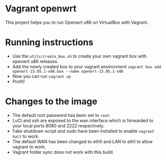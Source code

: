 # Vagrant openwrt

This project helps you to run Openwrt x86 on VirtualBox with Vagrant. 

# Running instructions

* Use the `utils/create_box.sh` to create your own vagrant box with openwrt x86 releases.
* Add the newly created box to your vagrant environment `vagrant box add openwrt-15.05.1-x86.box --name openwrt-15.05.1-x86`
* Now you can run `vagrant up`
* Profit!

# Changes to the image

* The default root password has been set to `root`.
* LuCI and ssh are exposed to the wan interface which is forwarded to your local ports 8080 and 2222 respectively. 
* Fake shutdown script and sudo have been installed to enable `vagrant halt` to work.
* The default WAN has been changed to eth0 and LAN to eth1 to allow vagrant to work.
* Vagrant folder sync does not work with this build.
